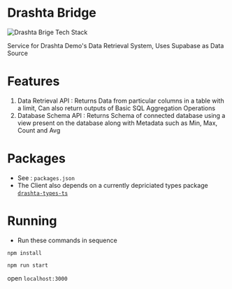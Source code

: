 # Drashta Bridge

![Drashta Brige Tech Stack](https://github-readme-tech-stack.vercel.app/api/cards?title=Drashta+Brige+Tech+Stack&lineCount=3&line1=supabase%2Csupabase%2C3FCF8E%3B&line2=nestjs%2Cnestjs%2CE0234E%3B&line3=tsnode%2Ctsnode%2C3178C6%3Beslint%2Ceslint%2C4B32C3%3Bprettier%2Cprettier%2CF7B93E%3Bjest%2Cjest%2CC21325%3B)

Service for Drashta Demo's Data Retrieval System, Uses Supabase as Data Source

# Features
1. Data Retrieval API : Returns Data from particular columns in a table with a limit, Can also return outputs of Basic SQL Aggregation Operations
2. Database Schema API : Returns Schema of connected database using a view present on the database along with Metadata such as Min, Max, Count and Avg

# Packages
* See : `packages.json`
* The Client also depends on a currently depriciated types package [`drashta-types-ts`](https://github.com/learners-analytica/drashta-types-ts)

# Running
* Run these commands in sequence

`npm install`

`npm run start`

open `localhost:3000`
